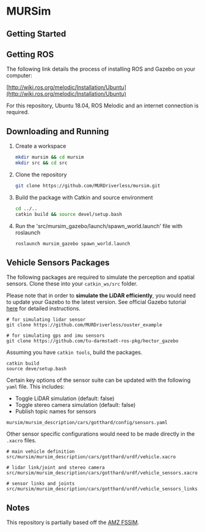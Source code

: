 # MURSim

## Getting Started

## Getting ROS

The following link details the process of installing ROS and Gazebo on your computer:

[http://wiki.ros.org/melodic/Installation/Ubuntu](http://wiki.ros.org/melodic/Installation/Ubuntu)

For this repository, Ubuntu 18.04, ROS Melodic and an internet connection is required.

## Downloading and Running

1. Create a workspace

    ```bash
    mkdir mursim && cd mursim
    mkdir src && cd src
    ```

2. Clone the repository

    ```bash
    git clone https://github.com/MURDriverless/mursim.git
    ```

3. Build the package with Catkin and source environment

    ```bash
    cd ../..
    catkin build && source devel/setup.bash
    ```

4. Run the 'src/mursim_gazebo/launch/spawn_world.launch' file with roslaunch
    ```bash
    roslaunch mursim_gazebo spawn_world.launch
    ```

## Vehicle Sensors Packages
The following packages are required to simulate the perception and spatial sensors.
Clone these into your `catkin_ws/src` folder.

Please note that in order to **simulate the LiDAR efficiently**, you would need to update your Gazebo to the latest version.
See official Gazebo tutorial [here](http://gazebosim.org/tutorials?cat=install&tut=install_ubuntu&ver=9.0) for detailed instructions.

```
# for simulating lidar sensor
git clone https://github.com/MURDriverless/ouster_example

# for simulating gps and imu sensors
git clone https://github.com/tu-darmstadt-ros-pkg/hector_gazebo
```

Assuming you have `catkin tools`, build the packages.
```
catkin build
source deve/setup.bash
```

Certain key options of the sensor suite can be updated with the following `yaml` file.
This includes:
* Toggle LiDAR simulation (default: false)
* Toggle stereo camera simulation (default: false)
* Publish topic names for sensors
```
mursim/mursim_description/cars/gotthard/config/sensors.yaml
```

Other sensor specific configurations would need to be made directly in the `.xacro` files.
```
# main vehicle definition
src/mursim/mursim_description/cars/gotthard/urdf/vehicle.xacro

# lidar link/joint and stereo camera
src/mursim/mursim_description/cars/gotthard/urdf/vehicle_sensors.xacro

# sensor links and joints
src/mursim/mursim_description/cars/gotthard/urdf/vehicle_sensors_links.xacro
```

## Notes

This repository is partially based off the [AMZ FSSIM](https://github.com/AMZ-Driverless/fssim).
